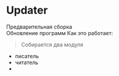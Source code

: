 # Updater

Предварительная сборка\
Обновление программ
Как это работает:
>Собирается 
два модуля
* писатель
* читатель
* 